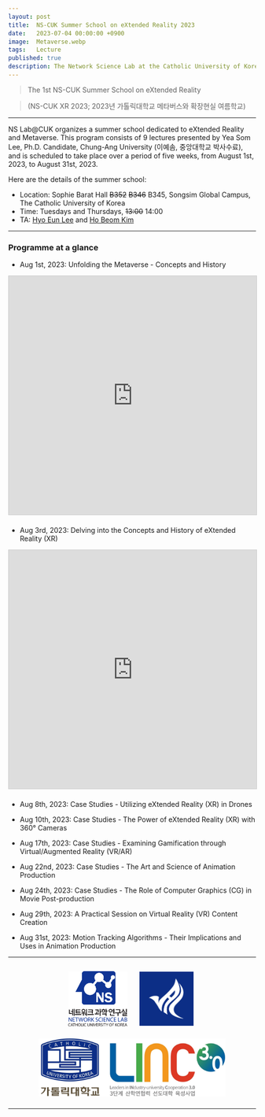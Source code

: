 ```yaml
---
layout: post
title:  NS-CUK Summer School on eXtended Reality 2023
date:   2023-07-04 00:00:00 +0900
image:  Metaverse.webp
tags:   Lecture
published: true
description: The Network Science Lab at the Catholic University of Korea organizes a summer school dedicated to eXtended Reality and Metaverse. This program consists of 9 lectures presented by Yea Som Lee, Ph.D. Candidate, Chung-Ang University (이예솜, 중앙대학교 박사수료), from August 1st, 2023, to August 31st, 2023.
---
```


> The 1st NS-CUK Summer School on eXtended Reality

> (NS-CUK XR 2023; 2023년 가톨릭대학교 메타버스와 확장현실 여름학교)

***

NS Lab@CUK organizes a summer school dedicated to eXtended Reality and Metaverse. This program consists of 9 lectures presented by Yea Som Lee, Ph.D. Candidate, Chung-Ang University (이예솜, 중앙대학교 박사수료), and is scheduled to take place over a period of five weeks, from August 1st, 2023, to August 31st, 2023.

Here are the details of the summer school:
* Location: Sophie Barat Hall ~~B352~~ ~~B346~~ B345, Songsim Global Campus, The Catholic University of Korea
* Time: Tuesdays and Thursdays, ~~13:00~~ 14:00
* TA: [Hyo Eun Lee](https://nslab-cuk.github.io/member/helee) and [Ho Beom Kim](https://nslab-cuk.github.io/member/hbkim)

***

### Programme at a glance
* Aug 1st, 2023: Unfolding the Metaverse - Concepts and History
<p align="center"><iframe src="https://www.slideshare.net/slideshow/embed_code/key/IEgkpYAtT3yvk5?hostedIn=slideshare&page=upload" width="595" height="485" frameborder="0" marginwidth="0" marginheight="0" scrolling="no" style="border:1px solid #CCC; border-width:1px; margin-bottom:5px; max-width: 100%;" allowfullscreen></iframe></p>

* Aug 3rd, 2023: Delving into the Concepts and History of eXtended Reality (XR)
<p align="center"><iframe src="https://www.slideshare.net/slideshow/embed_code/key/x2h62Pz3sZRTSb?hostedIn=slideshare&page=upload" width="595" height="485" frameborder="0" marginwidth="0" marginheight="0" scrolling="no" style="border:1px solid #CCC; border-width:1px; margin-bottom:5px; max-width: 100%;" allowfullscreen></iframe></p>

* Aug 8th, 2023: Case Studies - Utilizing eXtended Reality (XR) in Drones

* Aug 10th, 2023: Case Studies - The Power of eXtended Reality (XR) with 360° Cameras

* Aug 17th, 2023: Case Studies - Examining Gamification through Virtual/Augmented Reality (VR/AR)

* Aug 22nd, 2023: Case Studies - The Art and Science of Animation Production

* Aug 24th, 2023: Case Studies - The Role of Computer Graphics (CG) in Movie Post-production

* Aug 29th, 2023: A Practical Session on Virtual Reality (VR) Content Creation

* Aug 31st, 2023: Motion Tracking Algorithms - Their Implications and Uses in Animation Production

***

<p align="center"><a href="https://nslab-cuk.github.io/"><img align="center" src="/images/Logo_Square.png" style="width : 120px; margin : 10px"></a><a href="https://cukai.catholic.ac.kr/cukai/index.html"><img align="center" src="/images/AI_Logo.png" style="width : 110px; margin : 15px"></a><a href="https://linc.catholic.ac.kr/lincplus/index.html"><img align="center" src="/images/CUKLINK_Logo.jpg" style="width : 380px; margin : 10px"></a></p>

***
